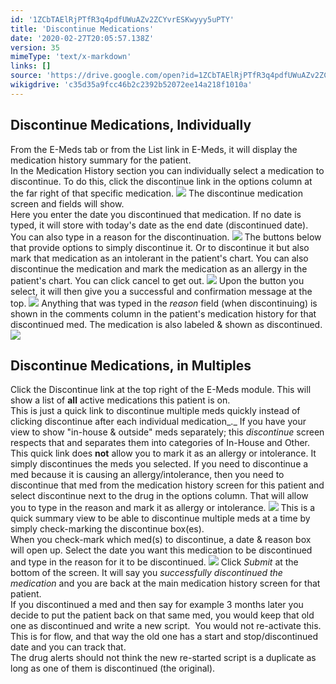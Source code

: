 ```yaml
---
id: '1ZCbTAElRjPTfR3q4pdfUWuAZv2ZCYvrESKwyyy5uPTY'
title: 'Discontinue Medications'
date: '2020-02-27T20:05:57.138Z'
version: 35
mimeType: 'text/x-markdown'
links: []
source: 'https://drive.google.com/open?id=1ZCbTAElRjPTfR3q4pdfUWuAZv2ZCYvrESKwyyy5uPTY'
wikigdrive: 'c35d35a9fcc46b2c2392b52072ee14a218f1010a'
---
```

## Discontinue Medications, Individually

From the E-Meds tab or from the List link in E-Meds, it will display the medication history summary for the patient.  
In the Medication History section you can individually select a medication to discontinue. To do this, click the discontinue link in the options column at the far right of that specific medication.
![](../discontinue-medications.assets/bd6e69bce02c444b0aa73343956ccfd3.png)
The discontinue medication screen and fields will show.  
Here you enter the date you discontinued that medication. If no date is typed, it will store with today's date as the end date (discontinued date). You can also type in a reason for the discontinuation.
![](../discontinue-medications.assets/1330d1bbd59e9a33ca60eebc31fdb722.png)
The buttons below that provide options to simply discontinue it. Or to discontinue it but also mark that medication as an intolerant in the patient's chart. You can also discontinue the medication and mark the medication as an allergy in the patient's chart. You can click cancel to get out.
![](../discontinue-medications.assets/48610475736ead9173807145327e49a3.png)
Upon the button you select, it will then give you a successful and confirmation message at the top.
![](../discontinue-medications.assets/aa1987e38aaed0228c40c04261caccb3.png)
Anything that was typed in the *reason* field (when discontinuing) is shown in the comments column in the patient's medication history for that discontinued med. The medication is also labeled & shown as discontinued.
![](../discontinue-medications.assets/29e6e579307bbf7e5c4e7dc79576d5ee.png)

## Discontinue Medications, in Multiples

Click the Discontinue link at the top right of the E-Meds module. This will show a list of **all** active medications this patient is on.  
This is just a quick link to discontinue multiple meds quickly instead of clicking discontinue after each individual medication_._ If you have your view to show "in-house & outside" meds separately; this *discontinue* screen respects that and separates them into categories of In-House and Other.  
This quick link does **not** allow you to mark it as an allergy or intolerance. It simply discontinues the meds you selected. If you need to discontinue a med because it is causing an allergy/intolerance, then you need to discontinue that med from the medication history screen for this patient and select discontinue next to the drug in the options column. That will allow you to type in the reason and mark it as allergy or intolerance.
![](../discontinue-medications.assets/d54ef03ce1f92adfd0a597f56bd97dc0.png)
This is a quick summary view to be able to discontinue multiple meds at a time by simply check-marking the discontinue box(es).  
When you check-mark which med(s) to discontinue, a date & reason box will open up. Select the date you want this medication to be discontinued and type in the reason for it to be discontinued.
![](../discontinue-medications.assets/adad2578909e9e61029e0a8b61ae146c.png)
Click *Submit* at the bottom of the screen. It will say you *successfully discontinued the medication* and you are back at the main medication history screen for that patient.  
If you discontinued a med and then say for example 3 months later you decide to put the patient back on that same med, you would keep that old one as discontinued and write a new script.  You would not re-activate this.  
This is for flow, and that way the old one has a start and stop/discontinued date and you can track that.  
The drug alerts should not think the new re-started script is a duplicate as long as one of them is discontinued (the original).
